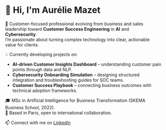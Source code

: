 # 👋 Hi, I'm Aurélie Mazet  

🚀 Customer-focused professional evolving from business and sales leadership toward **Customer Success Engineering** in **AI** and **Cybersecurity**.  
I’m passionate about turning complex technology into clear, actionable value for clients.  

💡 Currently developing projects on:
- **AI-driven Customer Insights Dashboard** – understanding customer pain points through data and NLP.  
- **Cybersecurity Onboarding Simulation** – designing structured integration and troubleshooting guides for SOC teams.  
- **Customer Success Playbook** – connecting business outcomes with technical adoption frameworks.  

🎓 MSc in Artificial Intelligence for Business Transformation (SKEMA Business School, 2022).  
📍 Based in Paris, open to international collaboration.  

📫 Connect with me on [LinkedIn](https://www.linkedin.com/in/aurelie-mazet)  

